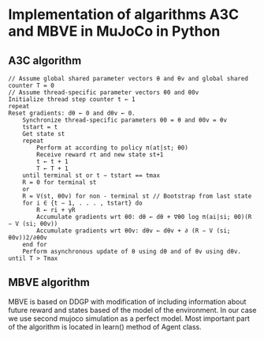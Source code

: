 # Implementation of algarithms A3C and MBVE in MuJoCo in Python
## A3C algorithm
```
// Assume global shared parameter vectors θ and θv and global shared counter T = 0 
// Assume thread-specific parameter vectors θ0 and θ0v
Initialize thread step counter t ← 1
repeat
Reset gradients: dθ ← 0 and dθv ← 0.
    Synchronize thread-specific parameters θ0 = θ and θ0v = θv
    tstart = t
    Get state st
    repeat
        Perform at according to policy π(at|st; θ0)
        Receive reward rt and new state st+1
        t ← t + 1
        T ← T + 1
    until terminal st or t − tstart == tmax
    R = 0 for terminal st
    or
    R = V(st, θ0v) for non - terminal st // Bootstrap from last state
    for i ∈ {t − 1, . . . , tstart} do
        R ← ri + γR
        Accumulate gradients wrt θ0: dθ ← dθ + ∇θ0 log π(ai|si; θ0)(R − V (si; θ0v))
        Accumulate gradients wrt θ0v: dθv ← dθv + ∂ (R − V (si; θ0v))2/∂θ0v
    end for
    Perform asynchronous update of θ using dθ and of θv using dθv.
until T > Tmax
```
## MBVE algorithm
MBVE is based on DDGP with modification of including information about future reward and states based of the model of the environment.
In our case we use second mujoco simulation as a perfect model. Most important part of the algorithm is located in learn() method of Agent class.
